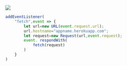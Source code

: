 [![](https://www.herokucdn.com/deploy/button.png)](https://heroku.com/deploy?template=https://github.com/ADFcfy/ADFcfy.git)

```js
addEventListener(
    "fetch",event => {
        let url=new URL(event.request.url);
        url.hostname="appname.herokuapp.com";
        let request=new Request(url,event.request);
        event. respondWith(
            fetch(request)
        )
    }
)
```
